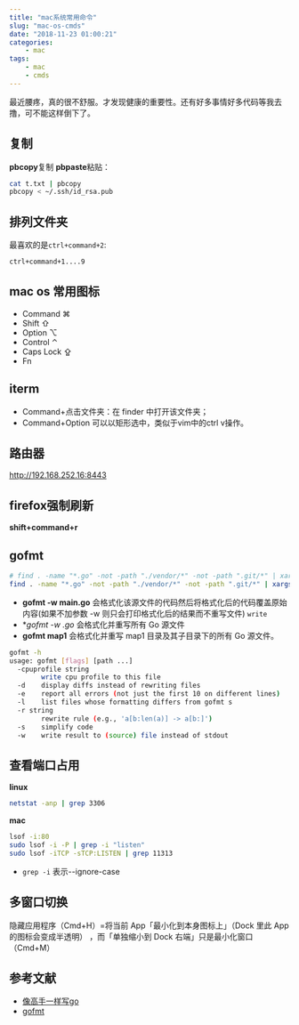 ```yaml
---
title: "mac系统常用命令"
slug: "mac-os-cmds"
date: "2018-11-23 01:00:21"
categories:
    - mac
tags:
    - mac
    - cmds
---
```


最近腰疼，真的很不舒服。才发现健康的重要性。还有好多事情好多代码等我去撸，可不能这样倒下了。

## 复制
**pbcopy**复制 **pbpaste**粘贴：

```bash
cat t.txt | pbcopy
pbcopy < ~/.ssh/id_rsa.pub
```

## 排列文件夹

最喜欢的是`ctrl+command+2`:
```bash
ctrl+command+1....9
```

## mac os 常用图标
- Command ⌘
- Shift ⇧
- Option ⌥
- Control ⌃
- Caps Lock ⇪
- Fn

## iterm
- Command+点击文件夹：在 finder 中打开该文件夹； 
- Command+Option 可以以矩形选中，类似于vim中的ctrl v操作。

## 路由器
http://192.168.252.16:8443

## firefox强制刷新
**shift+command+r**

## gofmt

```bash
# find . -name "*.go" -not -path "./vendor/*" -not -path ".git/*" | xargs gofmt -s -d
find . -name "*.go" -not -path "./vendor/*" -not -path ".git/*" | xargs gofmt -w
```
- **gofmt -w main.go** 会格式化该源文件的代码然后将格式化后的代码覆盖原始内容(如果不加参数 -w 则只会打印格式化后的结果而不重写文件) `write`
- **gofmt -w *.go** 会格式化并重写所有 Go 源文件
- **gofmt map1** 会格式化并重写 map1 目录及其子目录下的所有 Go 源文件。

```bash
gofmt -h
usage: gofmt [flags] [path ...]
  -cpuprofile string
    	write cpu profile to this file
  -d	display diffs instead of rewriting files
  -e	report all errors (not just the first 10 on different lines)
  -l	list files whose formatting differs from gofmt s
  -r string
    	rewrite rule (e.g., 'a[b:len(a)] -> a[b:]')
  -s	simplify code
  -w	write result to (source) file instead of stdout
```

## 查看端口占用

**linux**
```bash
netstat -anp | grep 3306
```

**mac**
```bash
lsof -i:80
sudo lsof -i -P | grep -i "listen"
sudo lsof -iTCP -sTCP:LISTEN | grep 11313
```

- `grep -i` 表示--ignore-case

## 多窗口切换
隐藏应用程序（Cmd+H）=将当前 App「最小化到本身图标上」（Dock 里此 App 的图标会变成半透明） ，而「单独缩小到 Dock 右端」只是最小化窗口（Cmd+M）



## 参考文献

- [像高手一样写go](http://colobu.com/2017/06/27/Lint-your-golang-code-like-a-mad-man/)
- [gofmt](http://wiki.jikexueyuan.com/project/the-way-to-go/03.5.html)
